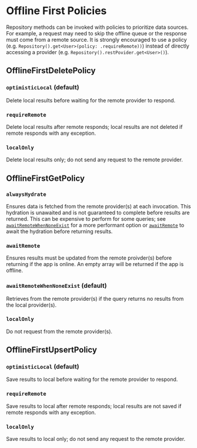 # Offline First Policies

Repository methods can be invoked with policies to prioritize data sources. For example, a request may need to skip the offline queue or the response must come from a remote source. It is strongly encouraged to use a policy (e.g. `Repository().get<User>(policy: .requireRemote))`) instead of directly accessing a provider (e.g. `Repository().restPovider.get<User>()`).

## OfflineFirstDeletePolicy

### `optimisticLocal` (default)

Delete local results before waiting for the remote provider to respond.

### `requireRemote`

Delete local results after remote responds; local results are not deleted if remote responds with any exception.

### `localOnly`

Delete local results only; do not send any request to the remote provider.

## OfflineFirstGetPolicy

### `alwaysHydrate`

Ensures data is fetched from the remote provider(s) at each invocation. This hydration is unawaited and is not guaranteed to complete before results are returned. This can be expensive to perform for some queries; see [`awaitRemoteWhenNoneExist`](#awaitremotewhennoneexist) for a more performant option or [`awaitRemote`](#awaitremote) to await the hydration before returning results.

### `awaitRemote`

Ensures results must be updated from the remote proivder(s) before returning if the app is online. An empty array will be returned if the app is offline.

### `awaitRemoteWhenNoneExist` (default)

Retrieves from the remote provider(s) if the query returns no results from the local provider(s).

### `localOnly`

Do not request from the remote provider(s).

## OfflineFirstUpsertPolicy

### `optimisticLocal` (default)

Save results to local before waiting for the remote provider to respond.

### `requireRemote`

Save results to local after remote responds; local results are not saved if remote responds with any exception.

### `localOnly`

Save results to local only; do not send any request to the remote provider.

